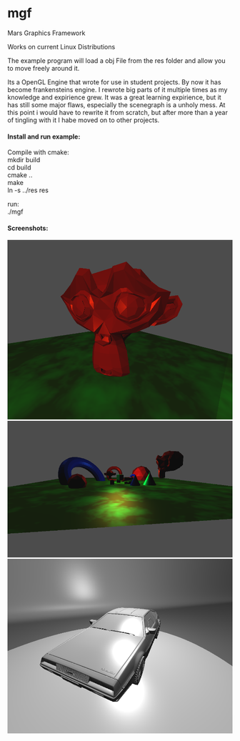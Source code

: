 # mgf
Mars Graphics Framework

Works on current Linux Distributions

The example program will load a obj File from the res folder and allow you to move freely around it.

Its a OpenGL Engine that wrote for use in student projects. By now it has become frankensteins engine. I rewrote big parts of it multiple times as my knowledge and expirience grew. It was a great learning expirience, but it has still some major flaws, especially the scenegraph is a unholy mess. At this point i would have to rewrite it from scratch, but after more than a year of tingling with it I habe moved on to other projects.

#### Install and run example:
Compile with cmake:<br>
mkdir build<br>
cd build<br>
cmake ..<br>
make<br>
ln -s ../res res<br>

run:<br>
./mgf

#### Screenshots:

![](doc/mgf01.png)
![](doc/mgf02.png)
![](doc/mgf03.png)
